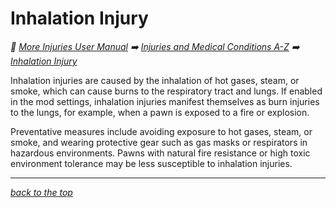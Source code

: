 # Inhalation Injury

<!-- @generate_breadcrumb_trail {"template": "_:file_folder: {0}_", "connector": " :arrow_right: "} -->
_:file_folder: [More Injuries User Manual](/docs/wiki/README.md) :arrow_right: [Injuries and Medical Conditions A-Z](/docs/wiki/injuries/README.md) :arrow_right: [Inhalation Injury](/docs/wiki/injuries/inhalation-injury.md)_
<!-- @end_generated_block -->

Inhalation injuries are caused by the inhalation of hot gases, steam, or smoke, which can cause burns to the respiratory tract and lungs. If enabled in the mod settings, inhalation injuries manifest themselves as burn injuries to the lungs, for example, when a pawn is exposed to a fire or explosion.

Preventative measures include avoiding exposure to hot gases, steam, or smoke, and wearing protective gear such as gas masks or respirators in hazardous environments. Pawns with natural fire resistance or high toxic environment tolerance may be less susceptible to inhalation injuries.

<!-- @generate_link_to_top {"template": "---\n_[back to the top]({1})_"} -->
---
_[back to the top](#inhalation-injury)_
<!-- @end_generated_block -->
